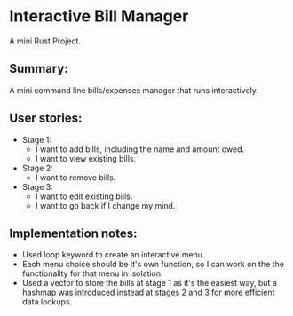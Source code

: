 # Interactive Bill Manager

A mini Rust Project.

## Summary:

A mini command line bills/expenses manager that runs
interactively.

## User stories:

- Stage 1:
  - I want to add bills, including the name and amount owed.
  - I want to view existing bills.
- Stage 2:
  - I want to remove bills.
- Stage 3:
  - I want to edit existing bills.
  - I want to go back if I change my mind.

## Implementation notes:

- Used loop keyword to create an interactive menu.
- Each menu choice should be it's own function, so I can work on the
  the functionality for that menu in isolation.
- Used a vector to store the bills at stage 1 as it's the easiest way, but a
  hashmap was introduced instead at stages 2 and 3 for more efficient data lookups.

